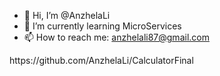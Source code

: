 - 👋 Hi, I’m @AnzhelaLi
- 🌱 I’m currently learning MicroServices
- 📫 How to reach me: anzhelali87@gmail.com

<!---
AnzhelaLi/AnzhelaLi is a ✨ special ✨ repository because its `README.md` (this file) appears on your GitHub profile.
You can click the Preview link to take a look at your changes.
--->

<link>https://github.com/AnzhelaLi/CalculatorFinal</link>
